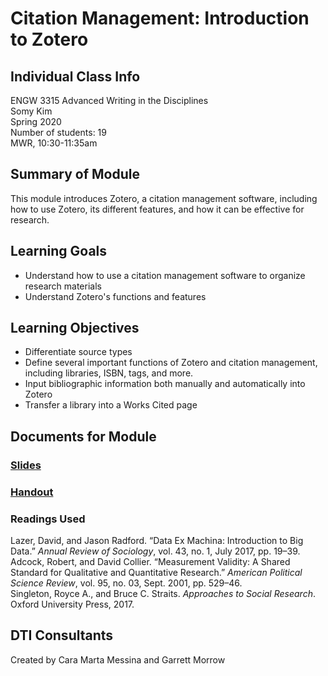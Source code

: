 # Citation Management: Introduction to Zotero

## Individual Class Info
ENGW 3315 Advanced Writing in the Disciplines
<br>
Somy Kim
<br>
Spring 2020
<br>
Number of students: 19
<br>
MWR, 10:30-11:35am

## Summary of Module
This module introduces Zotero, a citation management software, including how to use Zotero, its different features, and how it can be effective for research. 

## Learning Goals
- Understand how to use a citation management software to organize research materials 
- Understand Zotero's functions and features

## Learning Objectives
- Differentiate source types
- Define several important functions of Zotero and citation management, including libraries, ISBN, tags, and more.
- Input bibliographic information both manually and automatically into Zotero
- Transfer a library into a Works Cited page

## Documents for Module

### [Slides](https://github.com/NULabNortheastern/digitalassignmentshowcase/blob/master/citation-management/sp20-kim-engw3315-zotero/slides.pdf)

### [Handout](https://github.com/NULabNortheastern/digitalassignmentshowcase/blob/master/citation-management/sp20-kim-engw3315-zotero/handout.pdf)

### Readings Used
Lazer, David, and Jason Radford. “Data Ex Machina: Introduction to Big Data.” <cite>Annual Review of Sociology</cite>, vol. 43, no. 1, July 2017, pp. 19–39.
<br>
Adcock, Robert, and David Collier. “Measurement Validity: A Shared Standard for Qualitative and Quantitative Research.” <cite>American Political Science Review</cite>, vol. 95, no. 03, Sept. 2001, pp. 529–46.
<br>
Singleton, Royce A., and Bruce C. Straits. <cite>Approaches to Social Research</cite>. Oxford University Press, 2017.

## DTI Consultants
Created by Cara Marta Messina and Garrett Morrow
